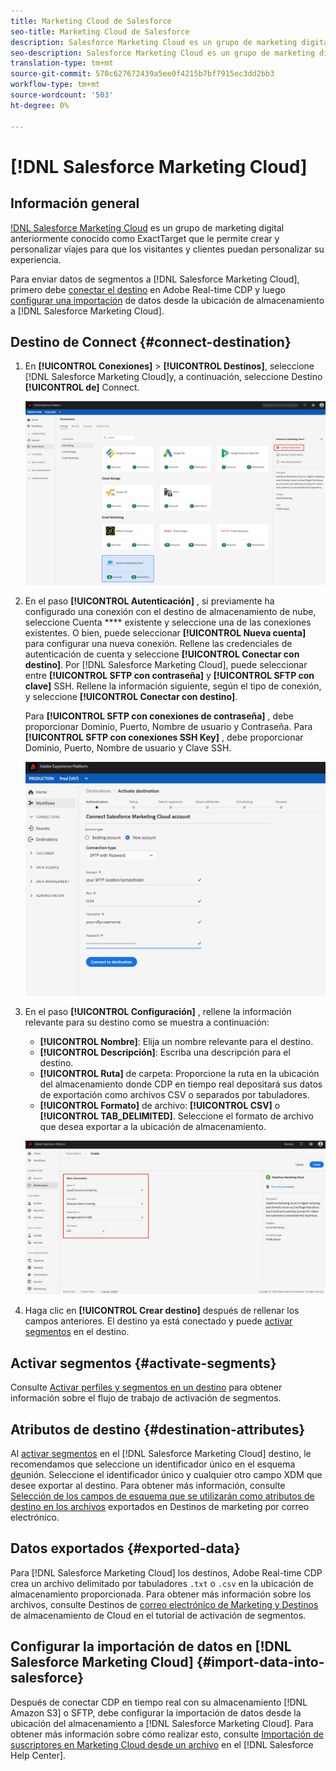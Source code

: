 ```yaml
---
title: Marketing Cloud de Salesforce
seo-title: Marketing Cloud de Salesforce
description: Salesforce Marketing Cloud es un grupo de marketing digital anteriormente conocido como ExactTarget que le permite crear y personalizar viajes para que los visitantes y clientes puedan personalizar su experiencia.
seo-description: Salesforce Marketing Cloud es un grupo de marketing digital anteriormente conocido como ExactTarget que le permite crear y personalizar viajes para que los visitantes y clientes puedan personalizar su experiencia.
translation-type: tm+mt
source-git-commit: 570c627672439a5ee0f4215b7bf7915ec3dd2bb3
workflow-type: tm+mt
source-wordcount: '503'
ht-degree: 0%

---
```



# [!DNL Salesforce Marketing Cloud]

## Información general

[!DNL Salesforce Marketing Cloud](https://www.salesforce.com/products/marketing-cloud/email-marketing/) es un grupo de marketing digital anteriormente conocido como ExactTarget que le permite crear y personalizar viajes para que los visitantes y clientes puedan personalizar su experiencia.

Para enviar datos de segmentos a [!DNL Salesforce Marketing Cloud], primero debe [conectar el destino](#connect-destination) en Adobe Real-time CDP y luego [configurar una importación](#import-data-into-salesforce) de datos desde la ubicación de almacenamiento a [!DNL Salesforce Marketing Cloud].

## Destino de Connect {#connect-destination}

1. En **[!UICONTROL Conexiones]** > **[!UICONTROL Destinos]**, seleccione [!DNL Salesforce Marketing Cloud]y, a continuación, seleccione Destino **[!UICONTROL de]** Connect.

   ![Conectar a Salesforce](/help/rtcdp/destinations/assets/connect-salesforce.png)

2. En el paso **[!UICONTROL Autenticación]** , si previamente ha configurado una conexión con el destino de almacenamiento de nube, seleccione Cuenta **** existente y seleccione una de las conexiones existentes. O bien, puede seleccionar **[!UICONTROL Nueva cuenta]** para configurar una nueva conexión. Rellene las credenciales de autenticación de cuenta y seleccione **[!UICONTROL Conectar con destino]**. Por [!DNL Salesforce Marketing Cloud], puede seleccionar entre **[!UICONTROL SFTP con contraseña]** y **[!UICONTROL SFTP con clave]** SSH. Rellene la información siguiente, según el tipo de conexión, y seleccione **[!UICONTROL Conectar con destino]**.

   Para **[!UICONTROL SFTP con conexiones de contraseña]** , debe proporcionar Dominio, Puerto, Nombre de usuario y Contraseña.
Para **[!UICONTROL SFTP con conexiones SSH Key]** , debe proporcionar Dominio, Puerto, Nombre de usuario y Clave SSH.

   ![Rellenar información de Salesforce](/help/rtcdp/destinations/assets/salesforce-authenticate.png)

3. En el paso **[!UICONTROL Configuración]** , rellene la información relevante para su destino como se muestra a continuación:
   * **[!UICONTROL Nombre]**: Elija un nombre relevante para el destino.
   * **[!UICONTROL Descripción]**: Escriba una descripción para el destino.
   * **[!UICONTROL Ruta]** de carpeta: Proporcione la ruta en la ubicación del almacenamiento donde CDP en tiempo real depositará sus datos de exportación como archivos CSV o separados por tabuladores.
   * **[!UICONTROL Formato]** de archivo: **[!UICONTROL CSV]** o **[!UICONTROL TAB_DELIMITED]**. Seleccione el formato de archivo que desea exportar a la ubicación de almacenamiento.

   ![Información básica de Salesforce](/help/rtcdp/destinations/assets/salesforce-basic-information.png)

4. Haga clic en **[!UICONTROL Crear destino]** después de rellenar los campos anteriores. El destino ya está conectado y puede [activar segmentos](/help/rtcdp/destinations/activate-destinations.md) en el destino.

## Activar segmentos {#activate-segments}

Consulte [Activar perfiles y segmentos en un destino](/help/rtcdp/destinations/activate-destinations.md) para obtener información sobre el flujo de trabajo de activación de segmentos.

## Atributos de destino {#destination-attributes}

Al [activar segmentos](/help/rtcdp/destinations/activate-destinations.md) en el [!DNL Salesforce Marketing Cloud] destino, le recomendamos que seleccione un identificador único en el esquema [de](../../profile/home.md#profile-fragments-and-union-schemas)unión. Seleccione el identificador único y cualquier otro campo XDM que desee exportar al destino. Para obtener más información, consulte [Selección de los campos de esquema que se utilizarán como atributos de destino en los archivos](/help/rtcdp/destinations/email-marketing-destinations.md#destination-attributes) exportados en Destinos de marketing por correo electrónico.

## Datos exportados {#exported-data}

Para [!DNL Salesforce Marketing Cloud] los destinos, Adobe Real-time CDP crea un archivo delimitado por tabuladores `.txt` o `.csv` en la ubicación de almacenamiento proporcionada. Para obtener más información sobre los archivos, consulte Destinos de [correo electrónico de Marketing y Destinos](/help/rtcdp/destinations/activate-destinations.md#esp-and-cloud-storage) de almacenamiento de Cloud en el tutorial de activación de segmentos.

<!--

Expect a new file to be created in your storage location every day. The file format is:

`Salesforce_Marketing_Cloud_segment<segmentID>_<timestamp-yyyymmddhhmmss>.csv`

```
Salesforce_Marketing_Cloud_segment12341e18-abcd-49c2-836d-123c88e76c39_20200408061804.csv
Salesforce_Marketing_Cloud_segment12341e18-abcd-49c2-836d-123c88e76c39_20200409052200.csv
Salesforce_Marketing_Cloud_segment12341e18-abcd-49c2-836d-123c88e76c39_20200410061130.csv
```

The presence of these files in your storage location is confirmation of successful activation. To understand how the exported files are structured, you can [download a sample .csv file](/help/rtcdp/destinations/assets/sample_export_file_segment12341e18-abcd-49c2-836d-123c88e76c39_20200408061804.csv). This sample file includes the profile attributes `person.firstname`, `person.lastname`, `person.gender`, `person.birthyear`, and `personalEmail.address`.

-->

## Configurar la importación de datos en [!DNL Salesforce Marketing Cloud] {#import-data-into-salesforce}

Después de conectar CDP en tiempo real con su almacenamiento [!DNL Amazon S3] o SFTP, debe configurar la importación de datos desde la ubicación del almacenamiento a [!DNL Salesforce Marketing Cloud]. Para obtener más información sobre cómo realizar esto, consulte [Importación de suscriptores en Marketing Cloud desde un archivo](https://help.salesforce.com/articleView?id=mc_es_import_subscribers_from_file.htm&amp;type=5) en el [!DNL Salesforce Help Center].